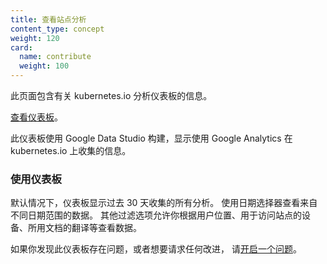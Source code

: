 ```yaml
---
title: 查看站点分析
content_type: concept
weight: 120
card:
  name: contribute
  weight: 100
---
```




此页面包含有关 kubernetes.io 分析仪表板的信息。


[查看仪表板](https://datastudio.google.com/reporting/fede2672-b2fd-402a-91d2-7473bdb10f04)。

此仪表板使用 Google Data Studio 构建，显示使用 Google Analytics 在 kubernetes.io 上收集的信息。

### 使用仪表板

默认情况下，仪表板显示过去 30 天收集的所有分析。
使用日期选择器查看来自不同日期范围的数据。
其他过滤选项允许你根据用户位置、用于访问站点的设备、所用文档的翻译等查看数据。

如果你发现此仪表板存在问题，或者想要请求任何改进，
请[开启一个问题](https://github.com/kubernetes/website/issues/new/choose)。
